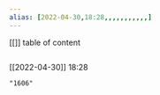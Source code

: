 ```yaml
---
alias: [2022-04-30,18:28,,,,,,,,,,,]
---
```

[[]]
table of content
```toc
```

[[2022-04-30]] 18:28

```query
"1606"
```